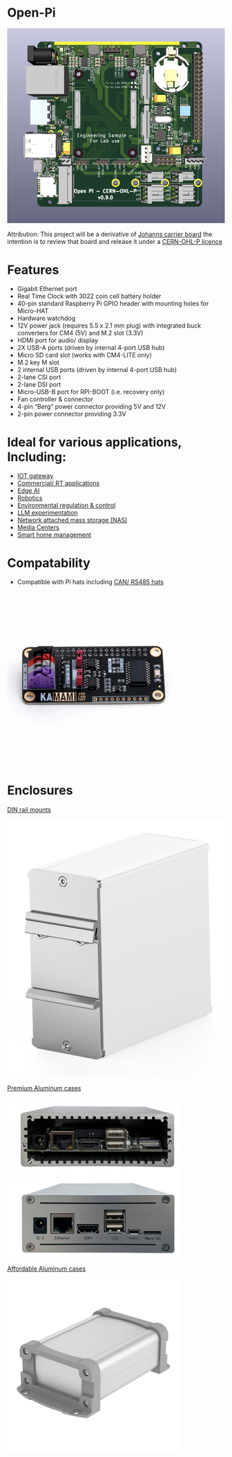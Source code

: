 # Open-Pi

![img](https://raw.githubusercontent.com/samuk/Open-Pi/main/v1/images/Engineering-sample.png)

Attribution: This project will be a derivative of [Johanns carrier board](https://github.com/geerlingguy/raspberry-pi-pcie-devices/issues/540) the intention is to review that board and release it under a [CERN-OHL-P licence](https://ohwr.org/cern_ohl_p_v2.txt)


# Features

   - Gigabit Ethernet port
  -  Real Time Clock with 3022 coin cell battery holder 
   - 40-pin standard Raspberry Pi GPIO header with mounting holes for Micro-HAT
   - Hardware watchdog
   - 12V power jack (requires 5.5 x 2.1 mm plug) with integrated buck converters for CM4 (5V) and M.2 slot (3.3V)
   - HDMI port for audio/ display
   - 2X USB-A ports (driven by internal 4-port USB hub)
   - Micro SD card slot (works with CM4-LITE only)
   - M.2 key M slot
   - 2 internal USB ports (driven by internal 4-port USB hub)
   - 2-lane CSI port 
   - 2-lane DSI port
   - Micro-USB-B port for RPI-BOOT (i.e. recovery only)
   - Fan controller & connector
   - 4-pin “Berg” power connector providing 5V and 12V
   - 2-pin power connector providing 3.3V
   
# Ideal for various applications, Including:

-    [IOT gateway](https://github.com/balena-os)
-    [Commercial/ RT applications](https://github.com/torizon/meta-toradex-torizon)
-    [Edge AI](https://github.com/huginn/huginn/blob/master/doc/docker/install.md)
-    [Robotics](https://github.com/linorobot/linorobot2#linorobot2)
-    [Environmental regulation & control](https://github.com/kizniche/Mycodo#mycodo)
-    [LLM experimentation](https://www.dfrobot.com/blog-13412.html)
-    [Network attached mass storage (NAS)](https://www.openmediavault.org/features.html)
-    [Media Centers](https://osmc.tv/)
-    [Smart home management](https://www.home-assistant.io/)

# Compatability
- Compatible with Pi hats including [CAN/ RS485 hats](https://wiki.kamamilabs.com/index.php/KAmodRPi_CAN_RS485_HAT#Description)
<img src="https://raw.githubusercontent.com/samuk/Open-Pi/main/v1/images/can-hat.png" alt="can hat" style="width:400px;"> 


# Enclosures

[DIN rail mounts](https://www.fischerelektronik.de/web_fischer/en_GB/cases/M1.12/Accessories%20for%20cases/$catalogue/fischerData/PR/RKL105_042/index.xhtml) 

![DIN](https://raw.githubusercontent.com/samuk/Open-Pi/main/v1/images/din.jpg)

[Premium Aluminum cases](https://www.fischerelektronik.com/web_fischer/en_GB/cases/M1.07/Miniature%20aluminium%20casing/$catalogue/fischerData/PR/AKG105_046_/search.xhtml)

<img src="https://raw.githubusercontent.com/samuk/Open-Pi/main/v1/images/premium.png" alt="can hat" style="width:400px;"> 

[Affordable Aluminum cases](https://www.aliexpress.com/item/1005005903163639.html)

<img src="https://raw.githubusercontent.com/samuk/Open-Pi/main/v1/images/afford.webp" alt="can hat" style="width:400px;"> 


